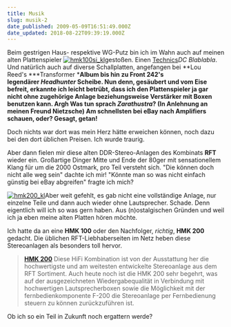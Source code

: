 ```yaml
---
title: Musik
slug: musik-2
date_published: 2009-05-09T16:51:49.000Z
date_updated: 2018-08-22T09:39:19.000Z
---
```


Beim gestrigen Haus- respektive WG-Putz bin ich im Wahn auch auf meinen alten Plattenspieler [![hmk100si_kl](//picdump.thafaker.de/2009/05/hmk100si_kl.jpg)](http://picdump.thafaker.de/2009/05/hmk100si_kl.jpg)gestoßen. Einen [Technics](http://picdump.thafaker.de/2009/05/technics_sl-bd20a_dc_servo_belt_drive_semi-automatic_turntable.jpg)*DC Blablabla*. Und natürlich auch auf diverse Schallplatten, angefangen bei **Lou Reed's ***Transformer ***Album bis hin zu **Front 242's** legendärer ***Headhunter*** Scheibe. Nun denn, gesäubert und vom Eise befreit, erkannte ich leicht betrübt, dass ich den Plattenspieler ja gar nicht ohne zugehörige Anlage beziehungsweise Verstärker mit Boxen benutzen kann. **Argh** Was tun sprach *Zarathustra*? (In Anlehnung an meinen Freund Nietzsche) Am schnellsten bei eBay nach Amplifiers schauen, oder? Gesagt, getan!**

Doch nichts war dort was mein Herz hätte erweichen können, noch dazu bei den dort üblichen Preisen. Ich wurde traurig.

Aber dann fielen mir diese alten DDR-Stereo-Anlagen des Kombinats **RFT** wieder ein. Großartige Dinger Mitte und Ende der 80ger mit sensationellem Klang für um die 2000 Ostmark, pro Teil versteht sich. "Die können doch nicht alle weg sein" dachte ich mir! "Könnte man so was nicht einfach günstig bei eBay abgreifen" fragte ich mich?

[![hmk200_kl](//picdump.thafaker.de/2009/05/hmk200_kl.jpg)](http://picdump.thafaker.de/2009/05/hmk200_kl.jpg)Aber weit gefehlt, es gab nicht eine vollständige Anlage, nur einzelne Teile und dann auch wieder ohne Lautsprecher. Schade. Denn eigentlich will ich so was gern haben. Aus (n)ostalgischen Gründen und weil ich ja eben meine alten Platten hören möchte.

Ich hatte da an eine **HMK 100** oder den Nachfolger, *richtig*, **HMK 200** gedacht. Die üblichen RFT-Liebhaberseiten im Netz heben diese Stereoanlagen als besonders toll hervor.

> [**HMK 200**](http://www.rft-sammlung.de/stereo.html) Diese HiFi Kombination ist von der Ausstattung her die hochwertigste und am weitesten entwickelte Stereoanlage aus dem RFT Sortiment. Auch heute noch ist die HMK 200 sehr begehrt, was auf der ausgezeichneten Wiedergabequalität in Verbindung mit hochwertigen Lautsprecherboxen sowie die Möglichkeit mit der fernbedienkomponente F-200 die Stereoanlage per Fernbedienung steuern zu können zurückzuführen ist.

Ob ich so ein Teil in Zukunft noch ergattern werde?

